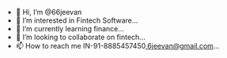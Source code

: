 - 👋 Hi, I’m @66jeevan
- 👀 I’m interested in Fintech Software...
- 🌱 I’m currently learning finance...
- 💞️ I’m looking to collaborate on fintech...
- 📫 How to reach me IN-91-8885457450,6jeevan@gmail.com...

<!---
66jeevan/66jeevan is a ✨ special ✨ repository because its `README.md` (this file) appears on your GitHub profile.
You can click the Preview link to take a look at your changes.
--->
